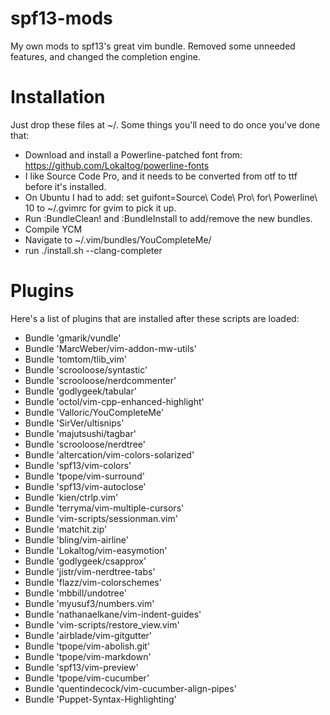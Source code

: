 spf13-mods
==========

My own mods to spf13's great vim bundle. Removed some unneeded features, and changed the completion engine.

Installation
============

Just drop these files at ~/.
Some things you'll need to do once you've done that:
* Download and install a Powerline-patched font from: <https://github.com/Lokaltog/powerline-fonts>
*  I like Source Code Pro, and it needs to be converted from otf to ttf before it's installed.
*  On Ubuntu I had to add: set guifont=Source\ Code\ Pro\ for\ Powerline\ 10 to ~/.gvimrc for gvim to pick it up.
* Run :BundleClean! and :BundleInstall to add/remove the new bundles.
* Compile YCM
*  Navigate to ~/.vim/bundles/YouCompleteMe/
*  run ./install.sh --clang-completer

Plugins
=======

Here's a list of plugins that are installed after these scripts are loaded:

* Bundle 'gmarik/vundle'
* Bundle 'MarcWeber/vim-addon-mw-utils'
* Bundle 'tomtom/tlib_vim'
* Bundle 'scrooloose/syntastic'
* Bundle 'scrooloose/nerdcommenter'
* Bundle 'godlygeek/tabular'
* Bundle 'octol/vim-cpp-enhanced-highlight'
* Bundle 'Valloric/YouCompleteMe'
* Bundle 'SirVer/ultisnips'
* Bundle 'majutsushi/tagbar'
* Bundle 'scrooloose/nerdtree'
* Bundle 'altercation/vim-colors-solarized'
* Bundle 'spf13/vim-colors'
* Bundle 'tpope/vim-surround'
* Bundle 'spf13/vim-autoclose'
* Bundle 'kien/ctrlp.vim'
* Bundle 'terryma/vim-multiple-cursors'
* Bundle 'vim-scripts/sessionman.vim'
* Bundle 'matchit.zip'
* Bundle 'bling/vim-airline'
* Bundle 'Lokaltog/vim-easymotion'
* Bundle 'godlygeek/csapprox'
* Bundle 'jistr/vim-nerdtree-tabs'
* Bundle 'flazz/vim-colorschemes'
* Bundle 'mbbill/undotree'
* Bundle 'myusuf3/numbers.vim'
* Bundle 'nathanaelkane/vim-indent-guides'
* Bundle 'vim-scripts/restore_view.vim'
* Bundle 'airblade/vim-gitgutter'
* Bundle 'tpope/vim-abolish.git'
* Bundle 'tpope/vim-markdown'
* Bundle 'spf13/vim-preview'
* Bundle 'tpope/vim-cucumber'
* Bundle 'quentindecock/vim-cucumber-align-pipes'
* Bundle 'Puppet-Syntax-Highlighting'

